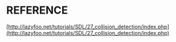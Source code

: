 # REFERENCE

[http://lazyfoo.net/tutorials/SDL/27_collision_detection/index.php](http://lazyfoo.net/tutorials/SDL/27_collision_detection/index.php)
